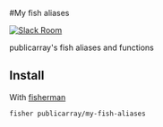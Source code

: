 #My fish aliases

[![Slack Room][slack-badge]][slack-link]

publicarray's fish aliases and functions

## Install

With [fisherman]

```
fisher publicarray/my-fish-aliases
```

[slack-link]: https://fisherman-wharf.herokuapp.com
[slack-badge]: https://fisherman-wharf.herokuapp.com/badge.svg
[fisherman]: https://github.com/fisherman/fisherman
